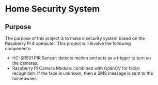 # Home Security System

## Purpose
The purpose of this project is to make a security system based on the Raspberry Pi 4 computer. This project will involve the following components:
* HC-SR501 PIR Sensor: detects motion and acts as a trigger to turn on the cameras.
* Raspberry Pi Camera Module: combined with OpenCV for facial recognition. If the face is unknown, then a SMS message is sent to the homeowner.


